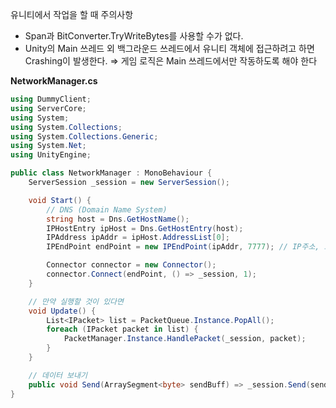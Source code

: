 유니티에서 작업을 할 때 주의사항

- Span과 BitConverter.TryWriteBytes를 사용할 수가 없다.
- Unity의 Main 쓰레드 외 백그라운드 쓰레드에서 유니티 객체에 접근하려고 하면 Crashing이 발생한다. ⇒ 게임 로직은 Main 쓰레드에서만 작동하도록 해야 한다

**NetworkManager.cs**

```cs
using DummyClient;
using ServerCore;
using System;
using System.Collections;
using System.Collections.Generic;
using System.Net;
using UnityEngine;

public class NetworkManager : MonoBehaviour {
    ServerSession _session = new ServerSession();

    void Start() {
        // DNS (Domain Name System)
        string host = Dns.GetHostName();
        IPHostEntry ipHost = Dns.GetHostEntry(host);
        IPAddress ipAddr = ipHost.AddressList[0];
        IPEndPoint endPoint = new IPEndPoint(ipAddr, 7777); // IP주소, 포트번호 입력

        Connector connector = new Connector();
        connector.Connect(endPoint, () => _session, 1);
    }

    // 만약 실행할 것이 있다면 
    void Update() {
        List<IPacket> list = PacketQueue.Instance.PopAll();
        foreach (IPacket packet in list) {
            PacketManager.Instance.HandlePacket(_session, packet);
        }
    }

    // 데이터 보내기
    public void Send(ArraySegment<byte> sendBuff) => _session.Send(sendBuff);
}
```